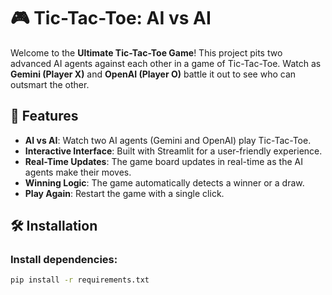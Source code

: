 # 🎮 Tic-Tac-Toe: AI vs AI

Welcome to the **Ultimate Tic-Tac-Toe Game**! This project pits two advanced AI agents against each other in a game of Tic-Tac-Toe. Watch as **Gemini (Player X)** and **OpenAI (Player O)** battle it out to see who can outsmart the other.

## 🚀 Features

- **AI vs AI**: Watch two AI agents (Gemini and OpenAI) play Tic-Tac-Toe.
- **Interactive Interface**: Built with Streamlit for a user-friendly experience.
- **Real-Time Updates**: The game board updates in real-time as the AI agents make their moves.
- **Winning Logic**: The game automatically detects a winner or a draw.
- **Play Again**: Restart the game with a single click.

## 🛠️ Installation

### Install dependencies:
```bash
pip install -r requirements.txt


